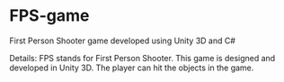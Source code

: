 # FPS-game
First Person Shooter game developed using Unity 3D and C#

Details:
FPS stands for First Person Shooter.
This game is designed and developed in Unity 3D. 
The player can hit the objects in the game.
